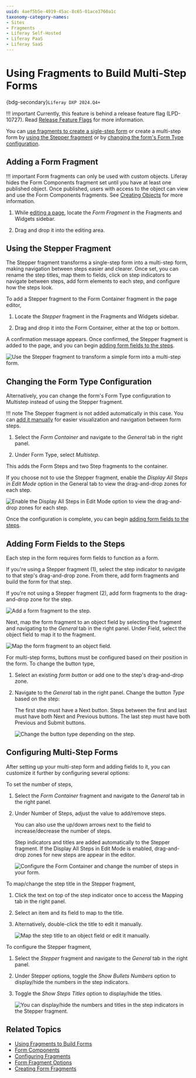 ```yaml
---
uuid: 4aef5b5e-4919-45ac-8c65-01ace3760a1c
taxonomy-category-names:
- Sites
- Fragments
- Liferay Self-Hosted
- Liferay PaaS
- Liferay SaaS
---
```


# Using Fragments to Build Multi-Step Forms

{bdg-secondary}`Liferay DXP 2024.Q4+`

!!! important
    Currently, this feature is behind a release feature flag (LPD-10727). Read [Release Feature Flags](../../system-administration/configuring-liferay/feature-flags.md#release-feature-flags) for more information.

You can [use fragments to create a sigle-step form](./using-fragments-to-build-forms.md) or create a multi-step form by [using the Stepper fragment](#using-the-stepper-fragment) or by [changing the form's Form Type configuration](#changing-the-form-type-configuration).

## Adding a Form Fragment

!!! important
    Form fragments can only be used with custom objects. Liferay hides the Form Components fragment set until you have at least one published object. Once published, users with access to the object can view and use the Form Components fragments. See [Creating Objects](../../../../../courses/latest/en/selling-liferay/level-1-technical/constructing-a-business-application/creating-objects.md) for more information.

1. While [editing a page](../../site-building/creating-pages/using-content-pages/adding-elements-to-content-pages.md), locate the *Form Fragment* in the Fragments and Widgets sidebar.

1. Drag and drop it into the editing area.

## Using the Stepper Fragment

The Stepper fragment transforms a single-step form into a multi-step form, making navigation between steps easier and clearer. Once set, you can rename the step titles, map them to fields, click on step indicators to navigate between steps, add form elements to each step, and configure how the steps look.

To add a Stepper fragment to the Form Container fragment in the page editor,

1. Locate the *Stepper* fragment in the Fragments and Widgets sidebar.

1. Drag and drop it into the Form Container, either at the top or bottom.

A confirmation message appears. Once confirmed, the Stepper fragment is added to the page, and you can begin [adding form fields to the steps](#adding-form-fields-to-the-steps).

![Use the Stepper fragment to transform a simple form into a multi-step form.](./using-fragments-to-build-multi-step-forms/images/01.png)

## Changing the Form Type Configuration

Alternatively, you can change the form's Form Type configuration to Multistep instead of using the Stepper fragment.

!!! note
    The Stepper fragment is not added automatically in this case. You can [add it manually](#using-the-stepper-fragment) for easier visualization and navigation between form steps.

1. Select the *Form Container* and navigate to the *General* tab in the right panel.

1. Under Form Type, select *Multistep*.

This adds the Form Steps and two Step fragments to the container.

If you choose not to use the Stepper fragment, enable the *Display All Steps in Edit Mode* option in the General tab to view the drag-and-drop zones for each step.

![Enable the Display All Steps in Edit Mode option to view the drag-and-drop zones for each step.](./using-fragments-to-build-multi-step-forms/images/02.png)

Once the configuration is complete, you can begin [adding form fields to the steps](#adding-form-fields-to-the-steps).

## Adding Form Fields to the Steps

Each step in the form requires form fields to function as a form.

If you're using a Stepper fragment (1), select the step indicator to navigate to that step's drag-and-drop zone. From there, add form fragments and build the form for that step.

If you're not using a Stepper fragment (2), add form fragments to the drag-and-drop zone for the step.

![Add a form fragment to the step.](./using-fragments-to-build-multi-step-forms/images/03.png)

Next, map the form fragment to an object field by selecting the fragment and navigating to the *General* tab in the right panel. Under Field, select the object field to map it to the fragment.

   ![Map the form fragment to an object field.](./using-fragments-to-build-multi-step-forms/images/04.png)

For multi-step forms, buttons must be configured based on their position in the form. To change the button type,

1. Select an existing *form button* or add one to the step's drag-and-drop zone.

1. Navigate to the *General* tab in the right panel. Change the button *Type* based on the step:

   The first step must have a Next button.
   Steps between the first and last must have both Next and Previous buttons.
   The last step must have both Previous and Submit buttons.

   ![Change the button type depending on the step.](./using-fragments-to-build-multi-step-forms/images/06.png)

## Configuring Multi-Step Forms

After setting up your multi-step form and adding fields to it, you can customize it further by configuring several options:

To set the number of steps,

1. Select the *Form Container* fragment and navigate to the *General* tab in the right panel.

1. Under Number of Steps, adjust the value to add/remove steps.

   You can also use the up/down arrows next to the field to increase/decrease the number of steps.

   Step indicators and titles are added automatically to the Stepper fragment. If the Display All Steps in Edit Mode is enabled, drag-and-drop zones for new steps are appear in the editor.

   ![Configure the Form Container and change the number of steps in your form.](./using-fragments-to-build-multi-step-forms/images/07.png)

To map/change the step title in the Stepper fragment,

1. Click the text on top of the step indicator once to access the Mapping tab in the right panel.

1. Select an item and its field to map to the title.

1. Alternatively, double-click the title to edit it manually.

   ![Map the step title to an object field or edit it manually.](./using-fragments-to-build-multi-step-forms/images/08.png)

To configure the Stepper fragment,

1. Select the *Stepper* fragment and navigate to the *General* tab in the right panel.

1. Under Stepper options, toggle the *Show Bullets Numbers* option to display/hide the numbers in the step indicators.

1. Toggle the *Show Steps Titles* option to display/hide the titles.

   ![You can display/hide the numbers and titles in the step indicators in the Stepper fragment.](./using-fragments-to-build-multi-step-forms/images/09.png)


## Related Topics

- [Using Fragments to Build Forms](./using-fragments-to-build-forms.md)
- [Form Components](../../site-building/creating-pages/page-fragments-and-widgets/using-fragments/default-fragments-reference.md#form-components)
- [Configuring Fragments](../../site-building/creating-pages/page-fragments-and-widgets/using-fragments/configuring-fragments.md)
- [Form Fragment Options](../../site-building/creating-pages/page-fragments-and-widgets/using-fragments/configuring-fragments/general-settings-reference.md#form-fragment-options)
- [Creating Form Fragments](../../site-building/developer-guide/developing-page-fragments/creating-form-fragments.md)

